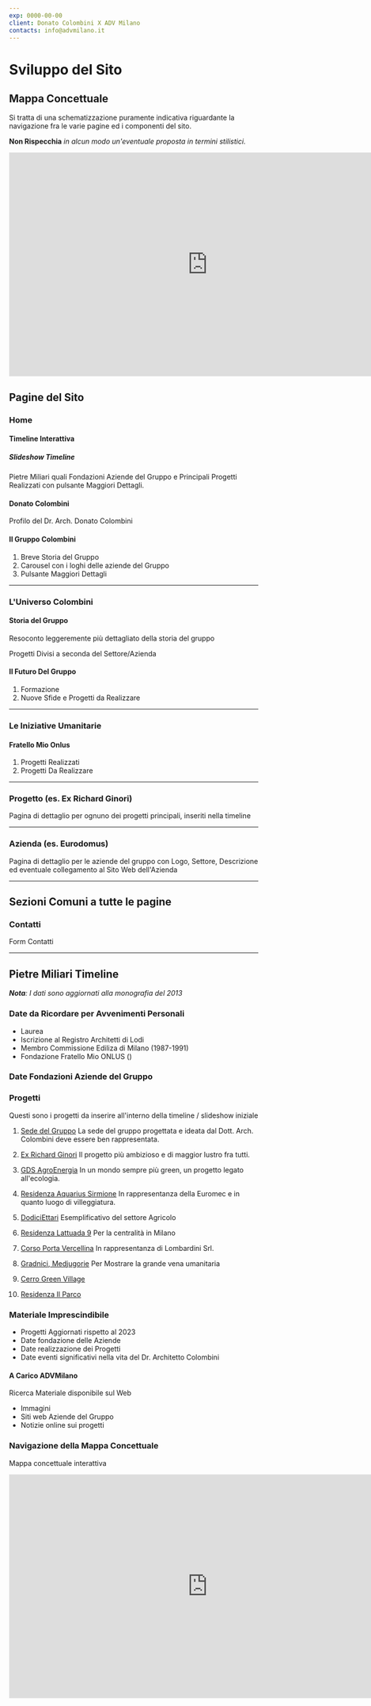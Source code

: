 ```yaml
---
exp: 0000-00-00
client: Donato Colombini X ADV Milano
contacts: info@advmilano.it
---
```


# Sviluppo del Sito

## Mappa Concettuale

Si tratta di una schematizzazione puramente indicativa riguardante la navigazione fra le varie pagine ed i componenti del sito.

**Non Rispecchia** _in alcun modo un'eventuale proposta in termini stilistici._

<iframe style="border: 1px solid rgba(0, 0, 0, 0.1);" width="800" height="450" src="https://www.figma.com/embed?embed_host=share&url=https%3A%2F%2Fwww.figma.com%2Ffile%2FtYtKu0G0qUy7e2HRqUOrlH%2FColombini-Wireframe%3Ftype%3Ddesign%26node-id%3D0%253A1%26t%3DromIxsn5DFRFibuf-1" allowfullscreen></iframe>

## Pagine del Sito

### Home

#### Timeline Interattiva

##### Slideshow Timeline

Pietre Miliari quali Fondazioni Aziende del Gruppo e Principali Progetti Realizzati con pulsante Maggiori Dettagli.

#### Donato Colombini

Profilo del Dr. Arch. Donato Colombini

#### Il Gruppo Colombini

1. Breve Storia del Gruppo
2. Carousel con i loghi delle aziende del Gruppo
3. Pulsante Maggiori Dettagli

---

### L'Universo Colombini

#### Storia del Gruppo

Resoconto leggeremente più dettagliato della storia del gruppo

Progetti Divisi a seconda del Settore/Azienda

#### Il Futuro Del Gruppo

1. Formazione
2. Nuove Sfide e Progetti da Realizzare

---

### Le Iniziative Umanitarie

#### Fratello Mio Onlus

1. Progetti Realizzati
2. Progetti Da Realizzare

---

### Progetto (es. Ex Richard Ginori)

Pagina di dettaglio per ognuno dei progetti principali, inseriti nella timeline

---

### Azienda (es. Eurodomus)

Pagina di dettaglio per le aziende del gruppo con Logo,
Settore, Descrizione ed eventuale collegamento al Sito Web dell'Azienda

---

## Sezioni Comuni a tutte le pagine

### Contatti

Form Contatti

---

## Pietre Miliari Timeline

_**Nota**: I dati sono aggiornati alla monografia del 2013_

### Date da Ricordare per Avvenimenti Personali

- Laurea
- Iscrizione al Registro Architetti di Lodi
- Membro Commissione Ediliza di Milano (1987-1991)
- Fondazione Fratello Mio ONLUS ()

### Date Fondazioni Aziende del Gruppo

### Progetti

Questi sono i progetti da inserire all'interno della timeline / slideshow iniziale

1. [Sede del Gruppo](./Monography.md#ospedaletto-lodigiano-lodi)
   La sede del gruppo progettata e ideata dal Dott. Arch. Colombini deve essere ben rappresentata.

2. [Ex Richard Ginori](./Monography.md#milano-alzaia-naviglio-grande-area-ex-richard-ginori)
   Il progetto più ambizioso e di maggior lustro fra tutti.

3. [GDS AgroEnergia](./Monography.md#livraga-lodi--gds-agroenergia-srl)
   In un mondo sempre più green, un progetto legato all'ecologia.

4. [Residenza Aquarius Sirmione](./Monography.md#punta-grò-sirmione-residenza-aquarius-sirmione)
   In rappresentanza della Euromec e in quanto luogo di villeggiatura.

5. [DodiciEttari](./Monography.md#santa-paolina-avellino--dodiciettari)
   Esemplificativo del settore Agricolo

6. [Residenza Lattuada 9](./Monography.md#milano-via-lattuada-9)
   Per la centralità in Milano

7. [Corso Porta Vercellina](./Monography.md#milano-corso-di-porta-vercellina-angolo-via-gb-vico)
   In rappresentanza di Lombardini Srl.

8. [Gradnici, Medjugorie](./Monography.md#fraz-gradnici-medjugorje-bosnia-herzegovina)
   Per Mostrare la grande vena umanitaria

9. [Cerro Green Village](./Monography.md#cerro-maggiore-via-di-vittorio-ang-via-iv-novembre)
10. [Residenza Il Parco](./Monography.md#lainate-via-a-manzoni)

### Materiale Imprescindibile

- Progetti Aggiornati rispetto al 2023
- Date fondazione delle Aziende
- Date realizzazione dei Progetti
- Date eventi significativi nella vita del Dr. Architetto Colombini

#### A Carico ADVMilano

Ricerca Materiale disponibile sul Web

- Immagini
- Siti web Aziende del Gruppo
- Notizie online sui progetti

### Navigazione della Mappa Concettuale

Mappa concettuale interattiva

<iframe style="border: 1px solid rgba(0, 0, 0, 0.1);" width="800" height="450" src="https://www.figma.com/embed?embed_host=share&url=https%3A%2F%2Fwww.figma.com%2Fproto%2FtYtKu0G0qUy7e2HRqUOrlH%2FColombini-Wireframe%3Fpage-id%3D0%253A1%26type%3Ddesign%26node-id%3D3-257%26viewport%3D525%252C928%252C0.09%26scaling%3Dcontain%26starting-point-node-id%3D3%253A257" allowfullscreen></iframe>
